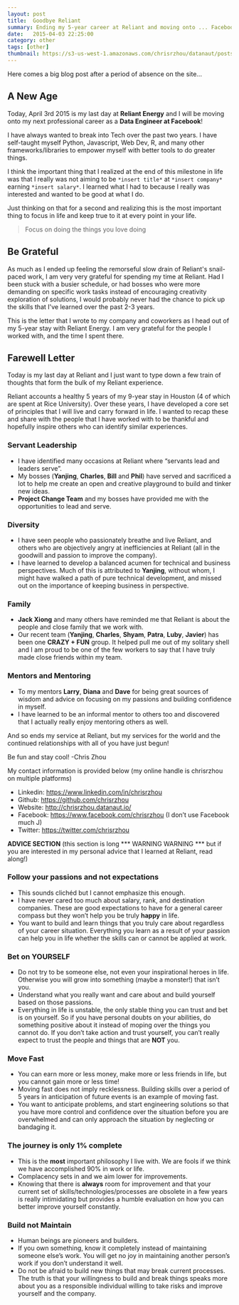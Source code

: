 ```yaml
---
layout: post
title:  Goodbye Reliant
summary: Ending my 5-year career at Reliant and moving onto ... Facebook!
date:   2015-04-03 22:25:00
category: other
tags: [other]
thumbnail: https://s3-us-west-1.amazonaws.com/chrisrzhou/datanaut/posts/2015-04-03-goodbye-reliant/thumbnail.jpeg
---
```


Here comes a big blog post after a period of absence on the site...

## A New Age

Today, April 3rd 2015 is my last day at **Reliant Energy** and I will be moving onto my next professional career as a **Data
Engineer at Facebook**!

I have always wanted to break into Tech over the past two years.  I have self-taught myself Python, Javascript, Web Dev, R,
and many other frameworks/libraries to empower myself with better tools to do greater things.

I think the important thing that I realized at the end of this milestone in life was that I really was not aiming to be
`*insert title*` at `*insert company*` earning `*insert salary*`.  I learned what I had to because I really was interested
and wanted to be good at what I do.

Just thinking on that for a second and realizing this is the most important thing to focus in life and keep true to it at
every point in your life.

> Focus on doing the things you love doing



## Be Grateful

As much as I ended up feeling the remorseful slow drain of Reliant's snail-paced work, I am very very grateful for spending
my time at Reliant.  Had I been stuck with a busier schedule, or had bosses who were more demanding on specific work tasks
instead of encouraging creativity exploration of solutions, I would probably never had the chance to pick up the skills that
I've learned over the past 2-3 years.

This is the letter that I wrote to my company and coworkers as I head out of my 5-year stay with Reliant Energy.  I am very
grateful for the people I worked with, and the time I spent there.



## Farewell Letter

Today is my last day at Reliant and I just want to type down a few train of thoughts that form the bulk of my Reliant
experience.

Reliant accounts a healthy 5 years of my 9-year stay in Houston (4 of which are spent at Rice University).  Over these years,
I have developed a core set of principles that I will live and carry forward in life.  I wanted to recap these and share with
the people that I have worked with to be thankful and hopefully inspire others who can identify similar experiences.

### Servant Leadership
-   I have identified many occasions at Reliant where “servants lead and leaders serve”.
-   My bosses (**Yanjing**, **Charles**, **Bill** and **Phil**) have served and sacrificed a lot to help me create an open
and creative playground to build and tinker new ideas.
-   **Project Change Team** and my bosses have provided me with the opportunities to lead and serve.

### Diversity
-   I have seen people who passionately breathe and live Reliant, and others who are objectively angry at inefficiencies at
Reliant (all in the goodwill and passion to improve the company).
-   I have learned to develop a balanced acumen for technical and business perspectives.  Much of this is attributed to
**Yanjing**, without whom, I might have walked a path of pure technical development, and missed out on the importance of
keeping business in perspective.

### Family
-   **Jack Xiong** and many others have reminded me that Reliant is about the people and close family that we work with.
-   Our recent team (**Yanjing**, **Charles**, **Shyam**, **Patra**, **Luby**, **Javier**) has been one **CRAZY + FUN**
group.  It helped pull me out of my solitary shell and I am proud to be one of the few workers to say that I have truly made
close friends within my team.

### Mentors and Mentoring
-   To my mentors **Larry**, **Diana** and **Dave** for being great sources of wisdom and advice on focusing on my passions
and building confidence in myself.
-   I have learned to be an informal mentor to others too and discovered that I actually really enjoy mentoring others as
well.  

And so ends my service at Reliant, but my services for the world and the continued relationships with all of you have just
begun!

Be fun and stay cool!
-Chris Zhou

My contact information is provided below (my online handle is chrisrzhou on multiple platforms)

-   Linkedin:  <https://www.linkedin.com/in/chrisrzhou>
-   Github: <https://github.com/chrisrzhou>
-   Website: <http://chrisrzhou.datanaut.io/>
-   Facebook: <https://www.facebook.com/chrisrzhou> (I don’t use Facebook much J)
-   Twitter: <https://twitter.com/chrisrzhou>



**ADVICE SECTION**
(this section is long *** WARNING WARNING *** but if you are interested in my personal advice that I learned at Reliant, read
along!)

### Follow your passions and not expectations
-   This sounds clichéd but I cannot emphasize this enough.
-   I have never cared too much about salary, rank, and destination companies.  These are good expectations to have for a
general career compass but they won’t help you be truly **happy** in life.
-   You want to build and learn things that you truly care about regardless of your career situation.  Everything you learn
as a result of your passion can help you in life whether the skills can or cannot be applied at work.

### Bet on YOURSELF
-    Do not try to be someone else, not even your inspirational heroes in life.  Otherwise you will grow into something
(maybe a monster!) that isn’t you.
-   Understand what you really want and care about and build yourself based on those passions.
-   Everything in life is unstable, the only stable thing you can trust and bet is on yourself.  So if you have personal
doubts on your abilities, do something positive about it instead of moping over the things you cannot do.  If you don’t take
action and trust yourself, you can’t really expect to trust the people and things that are **NOT** you.

### Move Fast
-   You can earn more or less money, make more or less friends in life, but you cannot gain more or less time!
-    Moving fast does not imply recklessness.  Building skills over a period of 5 years in anticipation of future events is
an example of moving fast.
-   You want to anticipate problems, and start engineering solutions so that you have more control and confidence over the
situation before you are overwhelmed and can only approach the situation by neglecting or bandaging it.

### The journey is only 1% complete
-   This is the **most** important philosophy I live with.  We are fools if we think we have accomplished 90% in work or
life.
-    Complacency sets in and we aim lower for improvements.
-   Knowing that there is **always** room for improvement and that your current set of skills/technologies/processes are
obsolete in a few years is really intimidating but provides a humble evaluation on how you can better improve yourself
constantly.

### Build not Maintain
-   Human beings are pioneers and builders.
-   If you own something, know it completely instead of maintaining someone else’s work.  You will get no joy in maintaining
another person’s work if you don’t understand it well.
-   Do not be afraid to build new things that may break current processes.  The truth is that your willingness to build and
break things speaks more about you as a responsible individual willing to take risks and improve yourself and the company.
